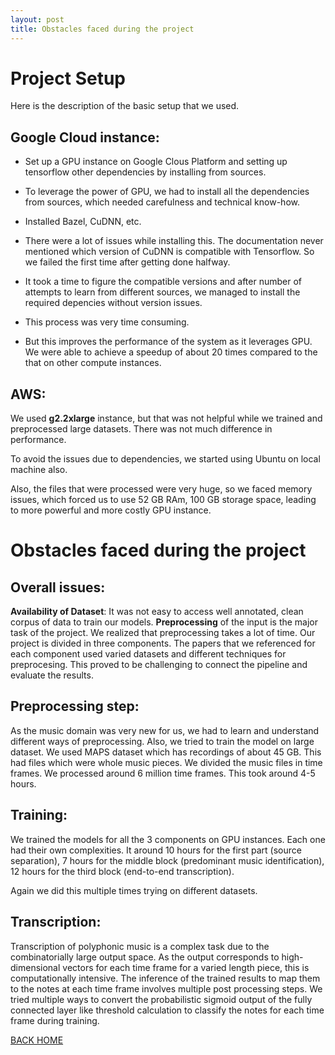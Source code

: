 ```yaml
---
layout: post
title: Obstacles faced during the project
---
```



# Project Setup

Here is the description of the basic setup that we used.

## Google Cloud instance: 
- Set up a GPU instance on Google Clous Platform and setting up tensorflow other dependencies by installing from sources.
+ To leverage the power of GPU, we had to install all the dependencies from sources, which needed carefulness and technical know-how.
- Installed Bazel, CuDNN, etc.
+ There were a lot of issues while installing this. The documentation never mentioned which version of CuDNN is compatible with Tensorflow. So we failed the first time after getting done halfway.
- It took a time to figure the compatible versions and after number of attempts to learn from different sources, we managed to install the required depencies without version issues.
+ This process was very time consuming.
- But this improves the performance of the system as it leverages GPU. We were able to achieve a speedup of about 20 times compared to the that on other compute instances.

## AWS:
We used **g2.2xlarge** instance, but that was not helpful while we trained and preprocessed large datasets. There was not much difference in performance.

To avoid the issues due to dependencies, we started using Ubuntu on local machine also.

Also, the files that were processed were very huge, so we faced memory issues, which forced us to use 52 GB RAm, 100 GB storage space, leading to more powerful and more costly GPU instance.

# Obstacles faced during the project

## Overall issues:

**Availability of Dataset**: It was not easy to access well annotated, clean corpus of data to train our models.
**Preprocessing** of the input is the major task of the project. We realized that preprocessing takes a lot of time.
Our project is divided in three components. The papers that we referenced for each component used varied datasets and different techniques for preprocesing. This proved to be challenging to connect the pipeline and evaluate the results. 

## Preprocessing step:

As the music domain was very new for us, we had to learn and understand different ways of preprocessing. Also, we tried to train the model on large dataset. We used MAPS dataset which has recordings of about 45 GB. This had files which were whole music pieces. We divided the music files in time frames. We processed around 6 million time frames. This took around 4-5 hours.

## Training:

We trained the models for all the 3 components on GPU instances. Each one had their own complexities. It around 10 hours for the first part (source separation), 7 hours for the middle block (predominant music identification), 12 hours for the third block (end-to-end transcription).

Again we did this multiple times trying on different datasets.

## Transcription:

Transcription of polyphonic music is a complex task due to the combinatorially large output space. As the output corresponds to high-dimensional vectors for each time frame for a varied length piece, this is computationally intensive. The inference of the trained results to map them to the notes at each time frame involves multiple post processing steps. We tried multiple ways to convert the probabilistic sigmoid output of the fully connected layer like threshold calculation to classify the notes for each time frame during training. 

[BACK HOME](https://subhasreesengupta.github.io/project-intro/)
